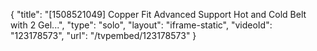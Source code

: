 {
    "title": "[1508521049] Copper Fit Advanced Support Hot and Cold Belt with 2 Gel...",
    "type": "solo",
    "layout": "iframe-static",
    "videoId": "123178573",
    "url": "\/tvpembed\/123178573"
}